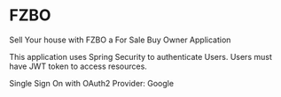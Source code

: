 # FZBO
Sell Your house with FZBO a For Sale Buy Owner Application

This application uses Spring Security to authenticate Users. 
Users must have JWT token to access resources.

Single Sign On with OAuth2 
        Provider: Google
